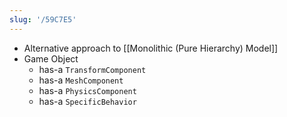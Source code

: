 ```yaml
---
slug: '/59C7E5'
---
```


- Alternative approach to [[Monolithic (Pure Hierarchy) Model]]
- Game Object
  - has-a `TransformComponent`
  - has-a `MeshComponent`
  - has-a `PhysicsComponent`
  - has-a `SpecificBehavior`

